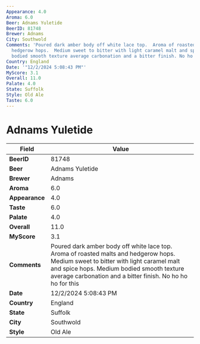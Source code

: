 ```yaml
---
Appearance: 4.0
Aroma: 6.0
Beer: Adnams Yuletide
BeerID: 81748
Brewer: Adnams
City: Southwold
Comments: 'Poured dark amber body off white lace top.  Aroma of roasted malts and
  hedgerow hops.  Medium sweet to bitter with light caramel malt and spice hops. Medium
  bodied smooth texture average carbonation and a bitter finish. No ho ho ho for this '
Country: England
Date: '"12/2/2024 5:08:43 PM"'
MyScore: 3.1
Overall: 11.0
Palate: 4.0
State: Suffolk
Style: Old Ale
Taste: 6.0
---
```


# Adnams Yuletide

| Field         | Value |
|---------------|-------|
| **BeerID** | 81748 |
| **Beer** | Adnams Yuletide |
| **Brewer** | Adnams |
| **Aroma** | 6.0 |
| **Appearance** | 4.0 |
| **Taste** | 6.0 |
| **Palate** | 4.0 |
| **Overall** | 11.0 |
| **MyScore** | 3.1 |
| **Comments** | Poured dark amber body off white lace top.  Aroma of roasted malts and hedgerow hops.  Medium sweet to bitter with light caramel malt and spice hops. Medium bodied smooth texture average carbonation and a bitter finish. No ho ho ho for this  |
| **Date** | 12/2/2024 5:08:43 PM |
| **Country** | England |
| **State** | Suffolk |
| **City** | Southwold |
| **Style** | Old Ale |
